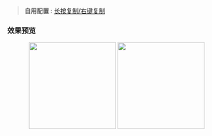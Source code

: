 > **自用配置 :** [长按复制/右键复制](https://raw.githubusercontent.com/Trovoy/Troy/main/Loon%20for%20myself/Loon.conf)<br>

### 效果预览
<p align="center">
<img src="https://raw.githubusercontent.com/Trovoy/Troy/main/Conf/Loon1.JPEG" width="200"></img>
<img src="https://raw.githubusercontent.com/Trovoy/Troy/main/Conf/Loon3.JPEG" width="200"></img>
</p>
